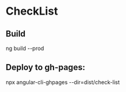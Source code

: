 # CheckList

## Build

ng build --prod

## Deploy to gh-pages:

npx angular-cli-ghpages --dir=dist/check-list
